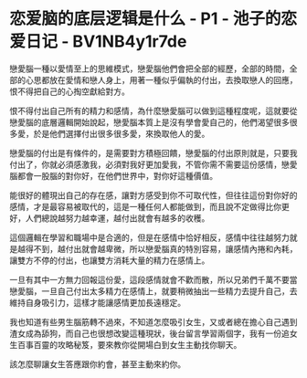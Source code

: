 # 恋爱脑的底层逻辑是什么 - P1 - 池子的恋爱日记 - BV1NB4y1r7de

戀愛腦一種以愛情至上的思維模式，戀愛腦他們會把全部的經歷，全部的時間，全部的心思都放在愛情和戀人身上，用著一種似乎偏執的付出，去換取戀人的回應，恨不得把自己的心掏空獻給對方。

恨不得付出自己所有的精力和感情，為什麼戀愛腦可以做到這種程度呢，這就要從戀愛腦的底層邏輯開始說起，戀愛腦本質上是沒有學會愛自己的，他們渴望很多很多愛，於是他們選擇付出很多很多愛，來換取他人的愛。

戀愛腦的付出是有條件的，是需要對方積極回饋，戀愛腦的付出原則就是，只要我付出了，你就必須感激我，必須對我好更加愛我，不管你需不需要這份感情，戀愛腦都會一股腦的對你好，在他們世界中，對你好這種價值。

能很好的體現出自己的存在感，讓對方感受到你不可取代性，但往往這份對你好的感情，才是最容易被取代的，這是一種任何人都能做到，而且說不定做得比你更好，人們總說越努力越幸運，越付出就會有越多的收穫。

這個邏輯在學習和職場中是合適的，但是在感情中恰好相反，感情中往往越努力就是越得不到，越付出就會越卑微，所以戀愛腦真的特別容易，讓感情內捲和內耗，讓雙方不停的付出，也讓雙方消耗大量的精力在感情上。

一旦有其中一方無力回報這份愛，這段感情就會不歡而散，所以兄弟們千萬不要當戀愛腦，一旦自己付出太多精力在感情上，就要稍微抽出一些精力去提升自己，去維持自身吸引力，這樣才能讓感情更加長遠穩定。

我也知道有些男生腦筋轉不過來，不知道怎麼吸引女生，又或者總在擔心自己遇到渣女成為舔狗，而自己也很想改變這種現狀，後台留言學習兩個字，我有一份追女生百事百靈的攻略秘笈，要來教你從開場白到女生主動找你聊天。

該怎麼聊讓女生答應跟你約會，甚至主動來約你。